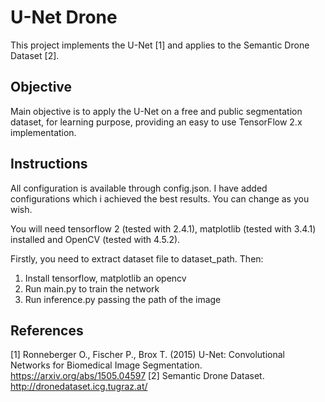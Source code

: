 # U-Net Drone

This project implements the U-Net [1] and applies to the Semantic Drone Dataset [2].

## Objective

Main objective is to apply the U-Net on a free and public segmentation dataset, for learning purpose, providing an easy to use TensorFlow 2.x implementation.

## Instructions

All configuration is available through config.json. I have added configurations which i achieved the best results. You can change as you wish.

You will need tensorflow 2 (tested with 2.4.1), matplotlib (tested with 3.4.1) installed and OpenCV (tested with 4.5.2).

Firstly, you need to extract dataset file to dataset_path. Then:

1. Install tensorflow, matplotlib an opencv
2. Run main.py to train the network
3. Run inference.py passing the path of the image

## References
[1] Ronneberger O., Fischer P., Brox T. (2015) U-Net: Convolutional Networks for Biomedical Image Segmentation. https://arxiv.org/abs/1505.04597
[2] Semantic Drone Dataset. http://dronedataset.icg.tugraz.at/